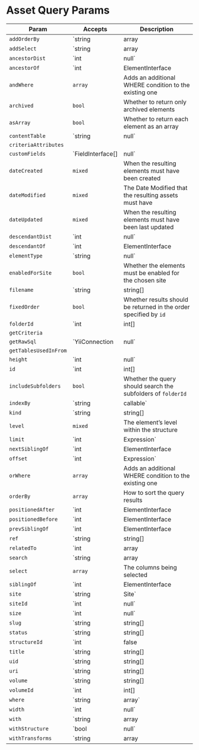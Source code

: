 # Asset Query Params

| Param                 | Accepts                              | Description
| --------------------- | ------------------------------------ | ---------------------------------------------------------------------------------
| `addOrderBy`          | `string|array|Expression`            | Adds additional ORDER BY columns to the query
| `addSelect`           | `string|array|Expression`            | Add more columns to the SELECT part of the query
| `ancestorDist`        | `int|null`                           | The maximum number of levels that results may be separated from `ancestorOf`
| `ancestorOf`          | `int|ElementInterface|null`          | The element (or its ID) that results must be an ancestor of
| `andWhere`            | `array`                              | Adds an additional WHERE condition to the existing one
| `archived`            | `bool`                               | Whether to return only archived elements
| `asArray`             | `bool`                               | Whether to return each element as an array
| `contentTable`        | `string|null`                        | The content table that will be joined by this query
| `criteriaAttributes`  |                                      |
| `customFields`        | `FieldInterface[]|null`              | The fields that may be involved in this query
| `dateCreated`         | `mixed`                              | When the resulting elements must have been created
| `dateModified`        | `mixed`                              | The Date Modified that the resulting assets must have
| `dateUpdated`         | `mixed`                              | When the resulting elements must have been last updated
| `descendantDist`      | `int|null`                           | The maximum number of levels that results may be separated from `descendantOf`
| `descendantOf`        | `int|ElementInterface|null`          | The element (or its ID) that results must be a descendant of
| `elementType`         | `string|null`                        | The name of the `ElementInterface` class
| `enabledForSite`      | `bool`                               | Whether the elements must be enabled for the chosen site
| `filename`            | `string|string[]|null`               | The filename(s) that the resulting assets must have
| `fixedOrder`          | `bool`                               | Whether results should be returned in the order specified by `id`
| `folderId`            | `int|int[]|null`                     | The asset folder ID(s) that the resulting assets must be in
| `getCriteria`         |                                      |
| `getRawSql`           | `YiiConnection|null`                 | Shortcut for `createCommand()->getRawSql()`
| `getTablesUsedInFrom` |                                      |
| `height`              | `int|null`                           | The height (in pixels) that the resulting assets must have
| `id`                  | `int|int[]|false|null`               | The element ID(s)
| `includeSubfolders`   | `bool`                               | Whether the query should search the subfolders of `folderId`
| `indexBy`             | `string|callable`                    | The name of the column by which the query results should be indexed by
| `kind`                | `string|string[]|null`               | The file kind(s) that the resulting assets must be
| `level`               | `mixed`                              | The element’s level within the structure
| `limit`               | `int|Expression`                     | Maximum number of records to be returned
| `nextSiblingOf`       | `int|ElementInterface|null`          | The element (or its ID) that the result must be the next sibling of
| `offset`              | `int|Expression`                     | Zero-based offset from where the records are to be returned
| `orWhere`             | `array`                              | Adds an additional WHERE condition to the existing one
| `orderBy`             | `array`                              | How to sort the query results
| `positionedAfter`     | `int|ElementInterface|null`          | The element (or its ID) that the results must be positioned after
| `positionedBefore`    | `int|ElementInterface|null`          | The element (or its ID) that the results must be positioned before
| `prevSiblingOf`       | `int|ElementInterface|null`          | The element (or its ID) that the result must be the previous sibling of
| `ref`                 | `string|string[]|null`               | The reference code(s) used to identify the element(s)
| `relatedTo`           | `int|array|ElementInterface|null`    | The element relation criteria
| `search`              | `string|array|SearchQuery|null`      | The search term to filter the resulting elements by
| `select`              | `array`                              | The columns being selected
| `siblingOf`           | `int|ElementInterface|null`          | The element (or its ID) that the results must be a sibling of
| `site`                | `string|Site`                        | Sets the `siteId` param based on a given site’s handle
| `siteId`              | `int|null`                           | The site ID that the elements should be returned in
| `size`                | `int|null`                           | The size (in bytes) that the resulting assets must have
| `slug`                | `string|string[]|null`               | The slug that resulting elements must have
| `status`              | `string|string[]|null`               | The status(es) that the resulting elements must have
| `structureId`         | `int|false|null`                     | The structure ID that should be used to join in the structureelements table
| `title`               | `string|string[]|null`               | The title that resulting elements must have
| `uid`                 | `string|string[]|null`               | The element UID(s)
| `uri`                 | `string|string[]|null`               | The URI that the resulting element must have
| `volume`              | `string|string[]|Volume|null`        | Sets the `volumeId` param based on a given volume(s)’s handle(s)
| `volumeId`            | `int|int[]|null`                     | The volume ID(s) that the resulting assets must be in
| `where`               | `string|array`                       | Query condition
| `width`               | `int|null`                           | The width (in pixels) that the resulting assets must have
| `with`                | `string|array|null`                  | The eager-loading declaration
| `withStructure`       | `bool|null`                          | Whether element structure data should automatically be left-joined into the query
| `withTransforms`      | `string|array|null`                  | The asset transform indexes that should be eager-loaded, if they exist

